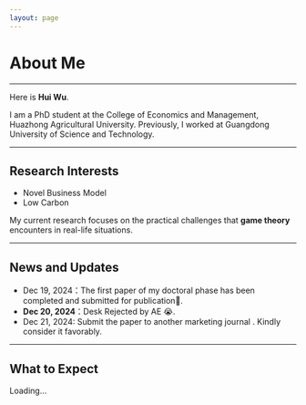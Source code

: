 ```yaml
---
layout: page
---
```


# About Me
---
<!-- <img src="./images/Life_Photo.JPG" class="floatpic"> -->

Here is **Hui Wu**.<br>

I am a PhD student at the College of Economics and Management, Huazhong Agricultural University. Previously, I worked at Guangdong University of Science and Technology.

---

## Research Interests

**<font color="#990000"></font>**


- Novel Business Model
- Low Carbon

My current research focuses on the practical challenges that **game theory** encounters in real-life situations.

---

## News and Updates

- Dec 19, 2024：The first paper of my doctoral phase has been completed and submitted for publication🥰.
- **Dec 20, 2024**：Desk Rejected by AE 😭.
- Dec 21, 2024: Submit the paper to another marketing journal . Kindly consider it favorably.

---

## What to Expect
<div class="countdown">
        <p id="timer">Loading...</p>
</div>

<script>
        document.addEventListener('DOMContentLoaded', function() {
            function updateCountdown() {
                const targetDate = new Date('{{ target_date | default: "2027-06-30T00:00:00" }}');
                const now = new Date();
                const diff = targetDate - now;

                if (diff <= 0) {
                    document.getElementById('timer').textContent = "The countdown is over!";
                    clearInterval(intervalId);
                    return;
                }

                const days = Math.floor(diff / (1000 * 60 * 60 * 24));
                document.getElementById('timer').innerHTML = 'Victory is just ahead, <strong>' + days + ' days</strong> to go 🎉🎉🎉.';
            }

            const intervalId = setInterval(updateCountdown, 1000);
            updateCountdown();
        });
</script>
